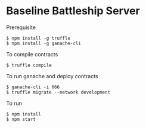 # Baseline Battleship Server

Prerequisite
```
$ npm install -g truffle
$ npm install -g ganache-cli
```

To compile contracts
```
$ truffle compile
```

To run ganache and deploy contracts
```
$ ganache-cli -i 666
$ truffle migrate --network development
```


To run
```
$ npm install
$ npm start
```